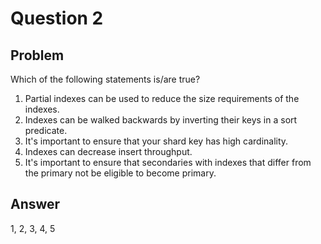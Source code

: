 # Question 2

## Problem

Which of the following statements is/are true?

1. Partial indexes can be used to reduce the size requirements of the indexes.
2. Indexes can be walked backwards by inverting their keys in a sort predicate.
3. It's important to ensure that your shard key has high cardinality.
4. Indexes can decrease insert throughput.
5. It's important to ensure that secondaries with indexes that differ from the primary not be eligible to become primary.

## Answer

1, 2, 3, 4, 5
